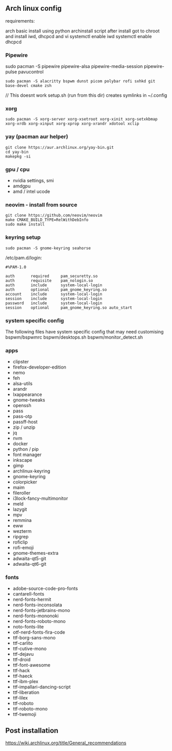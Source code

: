 ## Arch linux config

requirements:

arch basic install using python archinstall script
after install got to chroot and install iwd, dhcpcd and vi
systemctl enable iwd
systemctl enable dhcpcd

### Pipewire

sudo pacman -S pipewire pipewire-alsa pipewire-media-session pipewire-pulse pavucontrol

```
sudo pacman -S alacritty bspwm dunst picom polybar rofi sxhkd git base-devel cmake zsh
```

// This doesnt work
setup.sh (run from this dir) creates symlinks in ~/.config

### xorg

```
sudo pacman -S xorg-server xorg-xsetroot xorg-xinit xorg-setxkbmap xorg-xrdb xorg-xinput xorg-xprop xorg-xrandr xdotool xclip
```

### yay (pacman aur helper)

```
git clone https://aur.archlinux.org/yay-bin.git
cd yay-bin
makepkg -si
```

### gpu / cpu

- nvidia settings, smi
- amdgpu
- amd / intel ucode

### neovim - install from source

```
git clone https://github.com/neovim/neovim
make CMAKE_BUILD_TYPE=RelWithDebInfo
sudo make install
```

### keyring setup

```
sudo pacman -S gnome-keyring seahorse
```

/etc/pam.d/login:

```
#%PAM-1.0

auth       required     pam_securetty.so
auth       requisite    pam_nologin.so
auth       include      system-local-login
auth	   optional     pam_gnome_keyring.so
account    include      system-local-login
session    include      system-local-login
password   include      system-local-login
session    optional     pam_gnome_keyring.so auto_start
```

### system specific config

The following files have system specific config that may need customising
bspwm/bspwmrc
bspwm/desktops.sh
bspwm/monitor_detect.sh

### apps

- clipster
- firefox-developer-edition
- nemo
- feh
- alsa-utils
- arandr
- lxappearance
- gnome-tweaks
- openssh
- pass
- pass-otp
- passff-host
- zip / unzip
- jq
- nvm
- docker
- python / pip
- font manager
- inkscape
- gimp
- archlinux-keyring
- gnome-keyring
- colorpicker
- maim
- fileroller
- i3lock-fancy-multimonitor
- meld
- lazygit
- mpv
- remmina
- eww
- wezterm
- ripgrep
- roficlip
- rofi-emoji
- gnome-themes-extra
- adwaita-qt5-git
- adwaita-qt6-git

### fonts

- adobe-source-code-pro-fonts
- cantarell-fonts
- nerd-fonts-hermit
- nerd-fonts-inconsolata
- nerd-fonts-jetbrains-mono
- nerd-fonts-mononoki
- nerd-fonts-roboto-mono
- noto-fonts-lite
- otf-nerd-fonts-fira-code
- ttf-borg-sans-mono
- ttf-carlito
- ttf-cutive-mono
- ttf-dejavu
- ttf-droid
- ttf-font-awesome
- ttf-hack
- ttf-haeck
- ttf-ibm-plex
- ttf-impallari-dancing-script
- ttf-liberation
- ttf-lilex
- ttf-roboto
- ttf-roboto-mono
- ttf-twemoji

## Post installation

https://wiki.archlinux.org/title/General_recommendations
